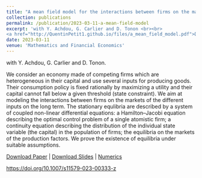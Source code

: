 ```yaml
---
title: "A mean field model for the interactions between firms on the markets of their inputs"
collection: publications
permalink: /publication/2023-03-11-a-mean-field-model
excerpt: 'with Y. Achdou, G. Carlier and D. Tonon <br><br> 
<a href="http://QuentinPetit1.github.io/files/a_mean_field_model.pdf">Download Paper</a> | <a href="http://QuentinPetit1.github.io/files/slides_a_mean_field_model.pdf">Download Slides</a> | <a href="http://QuentinPetit1.github.io/files/a_mean_field_model_numerics.pdf">Numerics</a>'
date: 2023-03-11
venue: 'Mathematics and Financial Economics'
---
```

with Y. Achdou, G. Carlier and D. Tonon.

We consider an economy made of competing firms which are heterogeneous in their capital and use several inputs for producing goods. Their consumption policy is fixed rationally by maximizing a utility and their capital cannot fall below a given threshold (state constraint). We aim at modeling the interactions between firms on the markets of the different inputs on the long term. The stationary equlibria are described by a system of coupled non-linear differential equations: a Hamilton–Jacobi equation describing the optimal control problem of a single atomistic firm; a continuity equation describing the distribution of the individual state variable (the capital) in the population of firms; the equilibria on the markets of the production factors. We prove the existence of equilibria under suitable assumptions.

<a href="http://QuentinPetit1.github.io/files/a_mean_field_model.pdf">Download Paper</a> | <a href="http://QuentinPetit1.github.io/files/slides_a_mean_field_model.pdf">Download Slides</a> | <a href="http://QuentinPetit1.github.io/files/a_mean_field_model_numerics.pdf">Numerics</a>

https://doi.org/10.1007/s11579-023-00333-z